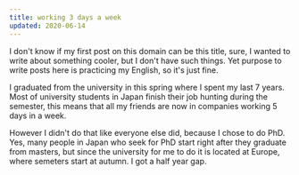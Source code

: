 ```yaml
---
title: working 3 days a week
updated: 2020-06-14
---
```


I don't know if my first post on this domain can be this title, sure, I wanted to write about something cooler,
but I don't have such things.
Yet purpose to write posts here is practicing my English, so it's just fine.

I graduated from the university in this spring where I spent my last 7 years.
Most of university students in Japan finish their job hunting during the semester,
this means that all my friends are now in companies working 5 days in a week.

However I didn't do that like everyone else did, because I chose to do PhD.
Yes, many people in Japan who seek for PhD start right after they graduate from masters,
but since the university for me to do it is located at Europe, where semeters start at autumn.
I got a half year gap.
